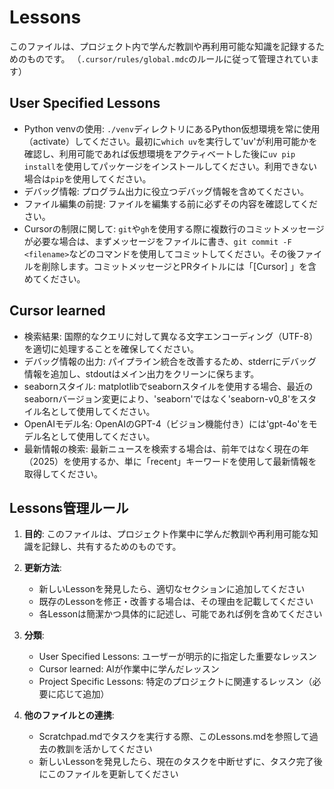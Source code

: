 # Lessons

このファイルは、プロジェクト内で学んだ教訓や再利用可能な知識を記録するためのものです。
（`.cursor/rules/global.mdc`のルールに従って管理されています）

## User Specified Lessons

- Python venvの使用: `./venv`ディレクトリにあるPython仮想環境を常に使用（activate）してください。最初に`which uv`を実行して'uv'が利用可能かを確認し、利用可能であれば仮想環境をアクティベートした後に`uv pip install`を使用してパッケージをインストールしてください。利用できない場合は`pip`を使用してください。
- デバッグ情報: プログラム出力に役立つデバッグ情報を含めてください。
- ファイル編集の前提: ファイルを編集する前に必ずその内容を確認してください。
- Cursorの制限に関して: `git`や`gh`を使用する際に複数行のコミットメッセージが必要な場合は、まずメッセージをファイルに書き、`git commit -F <filename>`などのコマンドを使用してコミットしてください。その後ファイルを削除します。コミットメッセージとPRタイトルには「[Cursor] 」を含めてください。

## Cursor learned

- 検索結果: 国際的なクエリに対して異なる文字エンコーディング（UTF-8）を適切に処理することを確保してください。
- デバッグ情報の出力: パイプライン統合を改善するため、stderrにデバッグ情報を追加し、stdoutはメイン出力をクリーンに保ちます。
- seabornスタイル: matplotlibでseabornスタイルを使用する場合、最近のseabornバージョン変更により、'seaborn'ではなく'seaborn-v0_8'をスタイル名として使用してください。
- OpenAIモデル名: OpenAIのGPT-4（ビジョン機能付き）には'gpt-4o'をモデル名として使用してください。
- 最新情報の検索: 最新ニュースを検索する場合は、前年ではなく現在の年（2025）を使用するか、単に「recent」キーワードを使用して最新情報を取得してください。

## Lessons管理ルール

1. **目的**: このファイルは、プロジェクト作業中に学んだ教訓や再利用可能な知識を記録し、共有するためのものです。

2. **更新方法**:
   - 新しいLessonを発見したら、適切なセクションに追加してください
   - 既存のLessonを修正・改善する場合は、その理由を記載してください
   - 各Lessonは簡潔かつ具体的に記述し、可能であれば例を含めてください

3. **分類**:
   - User Specified Lessons: ユーザーが明示的に指定した重要なレッスン
   - Cursor learned: AIが作業中に学んだレッスン
   - Project Specific Lessons: 特定のプロジェクトに関連するレッスン（必要に応じて追加）

4. **他のファイルとの連携**:
   - Scratchpad.mdでタスクを実行する際、このLessons.mdを参照して過去の教訓を活かしてください
   - 新しいLessonを発見したら、現在のタスクを中断せずに、タスク完了後にこのファイルを更新してください
